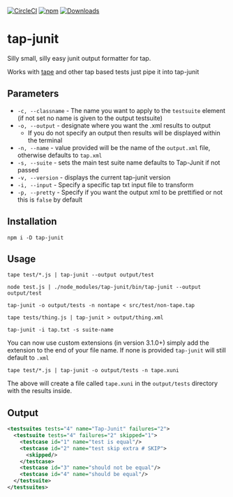 [![CircleCI](https://circleci.com/gh/dhershman1/tap-junit.svg?style=svg)](https://circleci.com/gh/dhershman1/tap-junit)
[![npm](https://img.shields.io/npm/v/tap-junit.svg?style=flat-square)](https://www.npmjs.com/package/tap-junit)
[![Downloads](https://img.shields.io/npm/dm/tap-junit.svg?style=flat-square)](https://www.npmjs.com/package/tap-junit)

# tap-junit

Silly small, silly easy junit output formatter for tap.

Works with [tape](https://github.com/substack/tape) and other tap based tests just pipe it into tap-junit

## Parameters

- `-c, --classname` - The name you want to apply to the `testsuite` element (if not set no name is given to the output testsuite)
- `-o, --output` - designate where you want the .xml results to output
  - If you do not specify an output then results will be displayed within the terminal
- `-n, --name` - value provided will be the name of the `output.xml` file, otherwise defaults to `tap.xml`
- `-s, --suite` - sets the main test suite name defaults to Tap-Junit if not passed
- `-v, --version` - displays the current tap-junit version
- `-i, --input` - Specify a specific tap txt input file to transform
- `-p, --pretty` - Specify if you want the output xml to be prettified or not this is `false` by default

## Installation

```
npm i -D tap-junit
```

## Usage

```
tape test/*.js | tap-junit --output output/test

node test.js | ./node_modules/tap-junit/bin/tap-junit --output output/test

tap-junit -o output/tests -n nontape < src/test/non-tape.tap

tape tests/thing.js | tap-junit > output/thing.xml

tap-junit -i tap.txt -s suite-name
```

You can now use custom extensions (in version 3.1.0+) simply add the extension to the end of your file name. If none is provided `tap-junit` will still default to `.xml`

`tape test/*.js | tap-junit -o output/tests -n tape.xuni`

The above will create a file called `tape.xuni` in the `output/tests` directory with the results inside.

## Output

```xml
<testsuites tests="4" name="Tap-Junit" failures="2">
  <testsuite tests="4" failures="2" skipped="1">
    <testcase id="1" name="test is equal"/>
    <testcase id="2" name="test skip extra # SKIP">
      <skipped/>
    </testcase>
    <testcase id="3" name="should not be equal"/>
    <testcase id="4" name="should be equal"/>
  </testsuite>
</testsuites>
```
